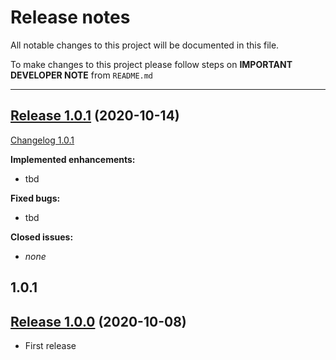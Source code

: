 # Release notes

All notable changes to this project will be documented in this file.

To make changes to this project please follow steps on **IMPORTANT DEVELOPER NOTE** from `README.md`

---

## [Release 1.0.1](https://dtcsrv848.dl.net/tools/python_libs/porcello/-/tree/1.0.1) (2020-10-14)

[Changelog 1.0.1](https://dtcsrv848.dl.net/tools/python_libs/porcello/-/compare/1.0.1...1.0.0)

**Implemented enhancements:**

- tbd

**Fixed bugs:**

- tbd

**Closed issues:**

- _none_

## 1.0.1


## [Release 1.0.0](https://dtcsrv848.dl.net/tools/python_libs/porcello/-/tree/1.0.0) (2020-10-08)

- First release
